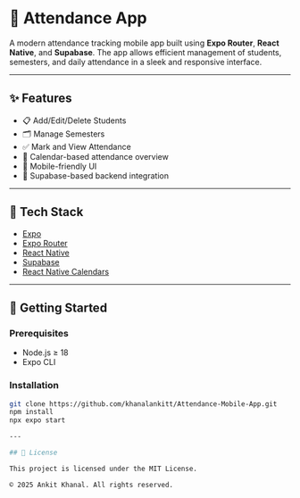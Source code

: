 # 📆 Attendance App

A modern attendance tracking mobile app built using **Expo Router**, **React Native**, and **Supabase**. The app allows efficient management of students, semesters, and daily attendance in a sleek and responsive interface.

---

## ✨ Features

- 📋 Add/Edit/Delete Students
- 🗂️ Manage Semesters
- ✅ Mark and View Attendance
- 📅 Calendar-based attendance overview
- 📱 Mobile-friendly UI
- 🔐 Supabase-based backend integration

---

## 🧱 Tech Stack

- [Expo](https://expo.dev/)
- [Expo Router](https://expo.dev/router)
- [React Native](https://reactnative.dev/)
- [Supabase](https://supabase.io/)
- [React Native Calendars](https://github.com/wix/react-native-calendars)

---

## 🚀 Getting Started

### Prerequisites

- Node.js ≥ 18
- Expo CLI

### Installation

```bash
git clone https://github.com/khanalankitt/Attendance-Mobile-App.git
npm install
npx expo start

---

## 📄 License

This project is licensed under the MIT License.

© 2025 Ankit Khanal. All rights reserved.


